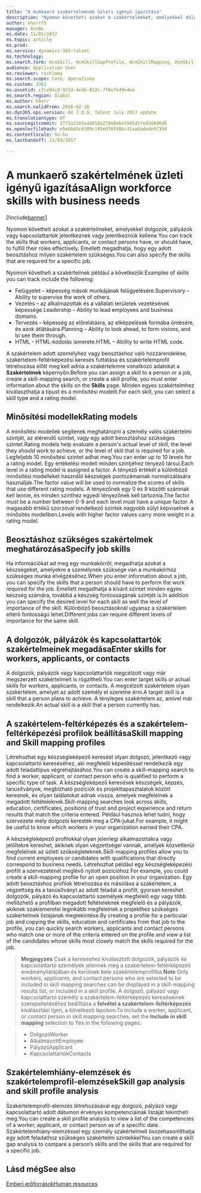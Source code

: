 ```yaml
---
title: "A munkaerő szakértelmének üzleti igényű igazítása"
description: "Nyomon követheti azokat a szakértelmeket, amelyekkel dolgozók, pályázók vagy kapcsolattartók jelentkeznek vagy jelentkezniük kellene. Emellett megadhatja, hogy egy adott beosztáshoz milyen szakértelem szükséges."
author: kherr75
manager: AnnBe
ms.date: 11/01/2017
ms.topic: article
ms.prod: 
ms.service: dynamics-365-talent
ms.technology: 
ms.search.form: HcmSkill, HcmSkillGapProfile, HcmSkillMapping, HcmSkillType
audience: Application User
ms.reviewer: rschloma
ms.search.scope: Core, Operations
ms.custom: 3361
ms.assetid: c2ce94c0-933d-4edb-822c-7f0e7b49e4ee
ms.search.region: Global
ms.author: kherr
ms.search.validFrom: 2016-02-28
ms.dyn365.ops.version: AX 7.0.0, Talent July 2017 update
ms.translationtype: HT
ms.sourcegitcommit: 2771a31b5a4d418a27de0ebe1945d1fed2d8d6d6
ms.openlocfilehash: e9e66d3c6309c195e076fd86c31aa0adade97394
ms.contentlocale: hu-hu
ms.lasthandoff: 11/03/2017

---
```


# <a name="align-workforce-skills-with-business-needs"></a><span data-ttu-id="a3704-104">A munkaerő szakértelmének üzleti igényű igazítása</span><span class="sxs-lookup"><span data-stu-id="a3704-104">Align workforce skills with business needs</span></span>

[!include[banner](includes/banner.md)]


<span data-ttu-id="a3704-105">Nyomon követheti azokat a szakértelmeket, amelyekkel dolgozók, pályázók vagy kapcsolattartók jelentkeznek vagy jelentkezniük kellene.</span><span class="sxs-lookup"><span data-stu-id="a3704-105">You can track the skills that workers, applicants, or contact persons have, or should have, to fulfill their roles effectively.</span></span> <span data-ttu-id="a3704-106">Emellett megadhatja, hogy egy adott beosztáshoz milyen szakértelem szükséges.</span><span class="sxs-lookup"><span data-stu-id="a3704-106">You can also specify the skills that are required for a specific job.</span></span>

<span data-ttu-id="a3704-107">Nyomon követheti a szakértelmek például a következők:</span><span class="sxs-lookup"><span data-stu-id="a3704-107">Examples of skills you can track include the following:</span></span>
-   <span data-ttu-id="a3704-108">Felügyelet – képesség mások munkájának felügyelésére.</span><span class="sxs-lookup"><span data-stu-id="a3704-108">Supervisory – Ability to supervise the work of others.</span></span>
-   <span data-ttu-id="a3704-109">Vezetés – az alkalmazottak és a vállalati területek vezetésének képessége.</span><span class="sxs-lookup"><span data-stu-id="a3704-109">Leadership – Ability to lead employees and business domains.</span></span>
-   <span data-ttu-id="a3704-110">Tervezés – képesség az előrelátásra, az elképzelések formába öntésére, és azok átlátására.</span><span class="sxs-lookup"><span data-stu-id="a3704-110">Planning – Ability to look ahead, to form visions, and to see them through.</span></span>
-   <span data-ttu-id="a3704-111">HTML - HTML-kódolás ismerete.</span><span class="sxs-lookup"><span data-stu-id="a3704-111">HTML – Ability to write HTML code.</span></span>

<span data-ttu-id="a3704-112">A szakértelem adott személyhez vagy beosztáshoz való hozzárendelése, szakértelem-feltérképezési keresés futtatása és szakértelemprofil létrehozása előtt meg kell adnia a szakértelemre vonatkozó adatokat a **Szakértelmek** képernyőn.</span><span class="sxs-lookup"><span data-stu-id="a3704-112">Before you can assign a skill to a person or a job, create a skill-mapping search, or create a skill profile, you must enter information about the skills on the **Skills** page.</span></span> <span data-ttu-id="a3704-113">Minden egyes szakértelmhez kiválaszthatja a típust és a minősítési modellt.</span><span class="sxs-lookup"><span data-stu-id="a3704-113">For each skill, you can select a skill type and a rating model.</span></span>

## <a name="rating-models"></a><span data-ttu-id="a3704-114">Minősítési modellek</span><span class="sxs-lookup"><span data-stu-id="a3704-114">Rating models</span></span>
<span data-ttu-id="a3704-115">A minősítési modellek segítenek meghatározni a személy valós szakértelmi szintjét, az elérendő szintet, vagy egy adott beosztáshoz szükséges szintet.</span><span class="sxs-lookup"><span data-stu-id="a3704-115">Rating models help evaluate a person's actual level of skill, the level they should work to achieve, or the level of skill that is required for a job.</span></span> <span data-ttu-id="a3704-116">Legfeljebb 10 minősítési szintet adhat meg.</span><span class="sxs-lookup"><span data-stu-id="a3704-116">You can enter up to 10 levels for a rating model.</span></span>  <span data-ttu-id="a3704-117">Egy értékelési modell minden szintjéhez tényező társul.</span><span class="sxs-lookup"><span data-stu-id="a3704-117">Each level in a rating model is assigned a factor.</span></span>  <span data-ttu-id="a3704-118">A tényező értékét a különböző minősítési modelleket használó készségek pontszámainak normalizálására használják.</span><span class="sxs-lookup"><span data-stu-id="a3704-118">The factor value will be used to normalize the scores of skills that use different rating models.</span></span>  <span data-ttu-id="a3704-119">A tényezőnek egy 0 és 9 közötti számnak kell lennie, és minden szinthez egyedi tényezőnek kell tartoznia.</span><span class="sxs-lookup"><span data-stu-id="a3704-119">The factor must be a number between 0-9 and each level must have a unique factor.</span></span>  <span data-ttu-id="a3704-120">A magasabb értékű szorzóval rendelkező szintek nagyobb súlyt képviselnek a minősítés modellben.</span><span class="sxs-lookup"><span data-stu-id="a3704-120">Levels with higher factor values carry more weight in a rating model.</span></span>

## <a name="specify-job-skills"></a><span data-ttu-id="a3704-121">Beosztáshoz szükséges szakértelmek meghatározása</span><span class="sxs-lookup"><span data-stu-id="a3704-121">Specify job skills</span></span>
<span data-ttu-id="a3704-122">Ha információkat ad meg egy munkakörről, megadhatja azokat a készségeket, amelyekre a személynek szüksége van a munkakörhöz szükséges munka elvégzéséhez.</span><span class="sxs-lookup"><span data-stu-id="a3704-122">When you enter information about a job, you can specify the skills that a person should have to perform the work required for the job.</span></span>  <span data-ttu-id="a3704-123">Emellett megadhatja a kívánt szintet minden egyes készség számára, továbbá a készség fontosságának szintjét is.</span><span class="sxs-lookup"><span data-stu-id="a3704-123">In addition you can specify the desired level for each skill as well the level of importance of the skill.</span></span> <span data-ttu-id="a3704-124">Különböző beosztásoknál ugyanaz a szakértelem eltérő fontosságú lehet.</span><span class="sxs-lookup"><span data-stu-id="a3704-124">Different jobs can require different levels of importance for the same skill.</span></span>

## <a name="enter-skills-for-workers-applicants-or-contacts"></a><span data-ttu-id="a3704-125">A dolgozók, pályázók és kapcsolattartók szakértelmeinek megadása</span><span class="sxs-lookup"><span data-stu-id="a3704-125">Enter skills for workers, applicants, or contacts</span></span>
<span data-ttu-id="a3704-126">A dolgozók, pályázók vagy kapcsolattartók megcélzott vagy már megszerzett szakértelmeit is rögzítheti.</span><span class="sxs-lookup"><span data-stu-id="a3704-126">You can enter target skills or actual skills for workers, applicants, or contacts.</span></span> <span data-ttu-id="a3704-127">A megcélzott szakértelem olyan szakértelem, amelyet az adott személy el szeretne érni.</span><span class="sxs-lookup"><span data-stu-id="a3704-127">A target skill is a skill that a person plans to achieve.</span></span> <span data-ttu-id="a3704-128">A tényleges szakértelem az, amivel már rendelkezik.</span><span class="sxs-lookup"><span data-stu-id="a3704-128">An actual skill is a skill that a person currently has.</span></span>

## <a name="skill-mapping-and-skill-mapping-profiles"></a><span data-ttu-id="a3704-129"> A szakértelem-feltérképezés és a szakértelem-feltérképezési profilok beállítása</span><span class="sxs-lookup"><span data-stu-id="a3704-129">Skill mapping and Skill mapping profiles</span></span>
<span data-ttu-id="a3704-130">Létrehozhat egy készségleképező keresést olyan dolgozó, jelentkező vagy kapcsolattartó kereséséhez, aki megfelelő képesítéssel rendelkezik egy adott feladattípus végrehajtásához.</span><span class="sxs-lookup"><span data-stu-id="a3704-130">You can create a skill-mapping search to find a worker, applicant, or contact person who is qualified to perform a specific type of task.</span></span> <span data-ttu-id="a3704-131">A készségleképező keresések készségek, képzés, tanúsítványok, megbízható pozíciók és projekttapasztalatok között keresnek, és olyan találatokat adnak vissza, amelyek megfelelnek a megadott feltételeknek.</span><span class="sxs-lookup"><span data-stu-id="a3704-131">Skill-mapping searches look across skills, education, certificates, positions of trust and project experience and return results that match the criteria entered.</span></span>  <span data-ttu-id="a3704-132">Például hasznos lehet tudni, hogy szervezete mely dolgozói keresték meg a CPA-jukat.</span><span class="sxs-lookup"><span data-stu-id="a3704-132">For example, it might be useful to know which workers in your organization earned their CPA.</span></span>

<span data-ttu-id="a3704-133">A készségleképező profilokkal olyan jelenlegi alkalmazottakra vagy jelöltekre kereshet, akiknek olyan végzettségei vannak, amelyek közvetlenül megfelelnek az üzleti szükségleteknek.</span><span class="sxs-lookup"><span data-stu-id="a3704-133">Skill-mapping profiles allow you to find current employees or candidates with qualifications that directly correspond to business needs.</span></span>  <span data-ttu-id="a3704-134">Létrehozhat például egy készségleképezési profilt a szervezeténél meglévő nyitott pozícióhoz.</span><span class="sxs-lookup"><span data-stu-id="a3704-134">For example, you could create a skill-mapping profile for an open position in your organization.</span></span> <span data-ttu-id="a3704-135">Egy adott beosztáshoz profilok létrehozása és másolása a szakértelem, a végzettség és a tanúsítványt az adott feladat a profilt, gyorsan kereshet dolgozók, pályázó és kapcsolattartó személyek megfelelő egy vagy több mellőzhető a profilban megadott feltételeknek megfelelő és a pályázók, akiknek szakismeretei leginkább megfelelnek a projekthez szükséges szakértelmek listájának megtekintése.</span><span class="sxs-lookup"><span data-stu-id="a3704-135">By creating a profile for a particular job and copying the skills, education and certificates from that job to the profile, you can quickly search workers, applicants and contact persons who match one or more of the criteria entered on the profile and view a list of the candidates whose skills most closely match the skills required for the job.</span></span>

><span data-ttu-id="a3704-136">**Megjegyzés** Csak a kereséshez kiválasztott dolgozók, pályázók és kapcsolattartó személyek jelennek meg a szakértelem-feltérképezés eredménylistájában és kerülnek bele szakértelemprofilba.</span><span class="sxs-lookup"><span data-stu-id="a3704-136">**Note** Only workers, applicants, and contact persons who are selected to be included in skill mapping searches can be displayed in a skill-mapping results list, or included in a skill profile.</span></span> <span data-ttu-id="a3704-137">A dolgozó, pályázó vagy kapcsolattartó személy a szakértelem-feltérképezés kereséseinek szerepeltetéséhez beállítása a **felvétel a szakértelem-feltérképezés** kiválasztási Igen, a következő lapokon:</span><span class="sxs-lookup"><span data-stu-id="a3704-137">To include a worker, applicant, or contact person in skill mapping searches, set the **Include in skill mapping** selection to Yes in the following pages:</span></span>

> + <span data-ttu-id="a3704-138">Dolgozó</span><span class="sxs-lookup"><span data-stu-id="a3704-138">Worker</span></span>
> + <span data-ttu-id="a3704-139">Alkalmazott</span><span class="sxs-lookup"><span data-stu-id="a3704-139">Employee</span></span>
> + <span data-ttu-id="a3704-140">Pályázó</span><span class="sxs-lookup"><span data-stu-id="a3704-140">Applicant</span></span>
> + <span data-ttu-id="a3704-141">Kapcsolattartók</span><span class="sxs-lookup"><span data-stu-id="a3704-141">Contacts</span></span>

## <a name="skill-gap-analysis-and-skill-profile-analysis"></a><span data-ttu-id="a3704-142">Szakértelemhiány-elemzések és szakértelemprofil-elemzések</span><span class="sxs-lookup"><span data-stu-id="a3704-142">Skill gap analysis and skill profile analysis</span></span>
<span data-ttu-id="a3704-143">Szakértelemprofil-elemzés létrehozásával egy dolgozó, pályázó vagy kapcsolattartó adott dátumon érvényes kompetenciáinak listáját tekintheti meg.</span><span class="sxs-lookup"><span data-stu-id="a3704-143">You can create a skill profile analysis to view a list of the competencies of a worker, applicant, or contact person as of a specific date.</span></span> <span data-ttu-id="a3704-144">Szakértelemhiány-elemzéssel egy személy szakértelmeit összehasonlíthatja egy adott feladathoz szükséges szakértelmi szintekkel</span><span class="sxs-lookup"><span data-stu-id="a3704-144">You can create a skill gap analysis to compare a person’s skills and the skills that are required for a specific job.</span></span>  



<a name="see-also"></a><span data-ttu-id="a3704-145">Lásd még</span><span class="sxs-lookup"><span data-stu-id="a3704-145">See also</span></span>
--------

[<span data-ttu-id="a3704-146">Emberi erőforrások</span><span class="sxs-lookup"><span data-stu-id="a3704-146">Human resources</span></span>](index.md)




